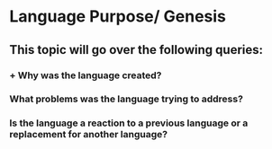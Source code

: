 # Language Purpose/ Genesis
## This topic will go over the following queries:
###   + Why was the language created?
### What problems was the language trying to address?
### Is the language a reaction to a previous language or a replacement for another language?

